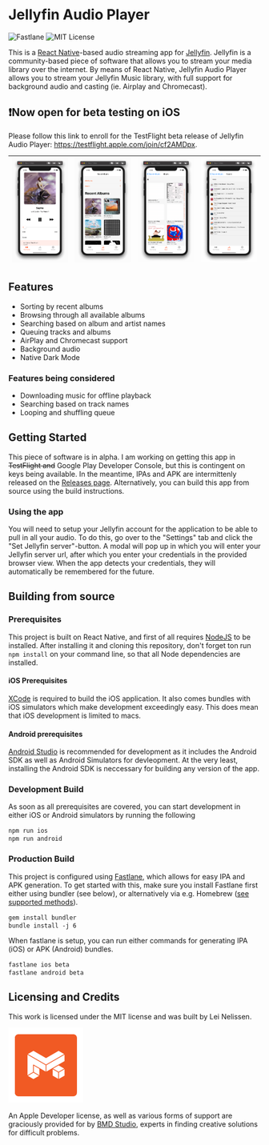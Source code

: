 # Jellyfin Audio Player
![Fastlane](https://github.com/leinelissen/jellyfin-audio-player/workflows/Fastlane/badge.svg)
![MIT License](https://img.shields.io/github/license/leinelissen/jellyfin-audio-player)

This is a [React Native](https://reactnative.dev/)-based audio streaming app for [Jellyfin](https://jellyfin.org/). Jellyfin is a community-based piece of software that allows you to stream your media library over the internet. By means of React Native, Jellyfin Audio Player allows you to stream your Jellyfin Music library, with full support for background audio and casting (ie. Airplay and Chromecast).

## ❗️Now open for beta testing on iOS
Please follow this link to enroll for the TestFlight beta release of Jellyfin Audio Player: https://testflight.apple.com/join/cf2AMDpx.

|![](./docs/images/now-playing.png)|![](./docs/images/recent-albums.png)|![](./docs/images/album-list.png)|![](./docs/images/search.png)|
|-|-|-|-|

## Features
* Sorting by recent albums
* Browsing through all available albums
* Searching based on album and artist names
* Queuing tracks and albums
* AirPlay and Chromecast support
* Background audio
* Native Dark Mode

### Features being considered
* Downloading music for offline playback
* Searching based on track names
* Looping and shuffling queue

## Getting Started
This piece of software is in alpha. I am working on getting this app in ~~TestFlight and~~ Google Play Developer Console, but this is contingent on keys being available. In the meantime, IPAs and APK are intermittenly released on the [Releases page](https://github.com/leinelissen/jellyfin-audio-player/releases). Alternatively, you can build this app from source using the build instructions.

### Using the app
You will need to setup your Jellyfin account for the application to be able to pull in all your audio. To do this, go over to the "Settings" tab and click the "Set Jellyfin server"-button. A modal will pop up in which you will enter your Jellyfin server url, after which you enter your credentials in the provided browser view. When the app detects your credentials, they will automatically be remembered for the future.

## Building from source
### Prerequisites
This project is built on React Native, and first of all requires [NodeJS](https://nodejs.org/en/) to be installed. After installing it and cloning this repository, don't forget ton run `npm install` on your command line, so that all Node dependencies are installed.

#### iOS Prerequisites
[XCode](https://developer.apple.com/download/) is required to build the iOS application. It also comes bundles with iOS simulators which make development exceedingly easy. This does mean that iOS development is limited to macs.

#### Android prerequisites
[Android Studio](https://developer.android.com/studio/install) is recommended for development as it includes the Android SDK as well as Android Simulators for devleopment. At the very least, installing the Android SDK is neccessary for building any version of the app.

### Development Build
As soon as all prerequisites are covered, you can start development in either iOS or Android simulators by running the following
```
npm run ios
npm run android
```

### Production Build
This project is configured using [Fastlane](https://docs.fastlane.tools/), which allows for easy IPA and APK generation. To get started with this, make sure you install Fastlane first either using bundler (see below), or alternatively via e.g. Homebrew ([see supported methods](https://docs.fastlane.tools/getting-started/ios/setup/)).
```
gem install bundler
bundle install -j 6
```
When fastlane is setup, you can run either commands for generating IPA (iOS) or APK (Android) bundles.
```
fastlane ios beta
fastlane android beta
```

## Licensing and Credits
This work is licensed under the MIT license and was built by Lei Nelissen.

<a href="https://bmd.studio">
    <img src="./docs/images/bmd-logo-icon.png" alt="BMD Studio" width="150" height="150" />
</a>

An Apple Developer license, as well as various forms of support are graciously provided for by [BMD Studio](https://bmd.studio), experts in finding creative solutions for difficult problems.